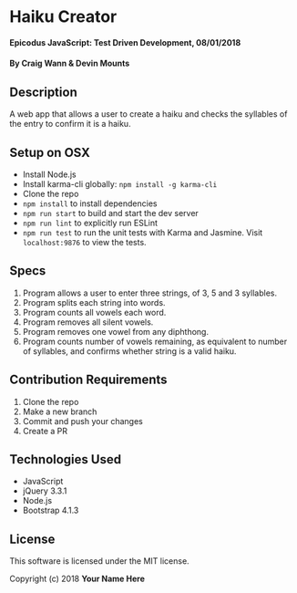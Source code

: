 # Haiku Creator

#### Epicodus JavaScript: Test Driven Development, 08/01/2018

#### By Craig Wann & Devin Mounts

## Description

A web app that allows a user to create a haiku and checks the syllables of the entry to confirm it is a haiku.

## Setup on OSX

* Install Node.js
* Install karma-cli globally: `npm install -g karma-cli`
* Clone the repo
* `npm install` to install dependencies
* `npm run start` to build and start the dev server
* `npm run lint` to explicitly run ESLint
* `npm run test` to run the unit tests with Karma and Jasmine. Visit `localhost:9876` to view the tests.

## Specs
1. Program allows a user to enter three strings, of 3, 5 and 3 syllables.
1. Program splits each string into words.
1. Program counts all vowels each word.
1. Program removes all silent vowels.
1. Program removes one vowel from any diphthong.
1. Program counts number of vowels remaining, as equivalent to number of syllables, and confirms whether string is a valid haiku.

## Contribution Requirements

1. Clone the repo
1. Make a new branch
1. Commit and push your changes
1. Create a PR

## Technologies Used

* JavaScript
* jQuery 3.3.1
* Node.js
* Bootstrap 4.1.3

## License

This software is licensed under the MIT license.

Copyright (c) 2018 **Your Name Here**
